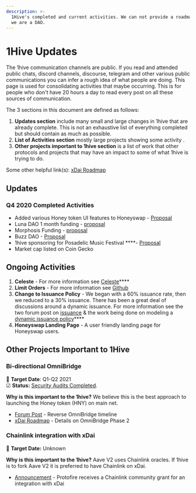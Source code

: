 ```yaml
---
description: >-
  1Hive's completed and current activities. We can not provide a roadmap because
  we are a DAO.
---
```


# 1Hive Updates

The 1hive communication channels are public. If you read and attended public chats, discord channels, discourse, telegram and other various public communications you can infer a rough idea of what people are doing. This page is used for consolidating activities that maybe occurring. This is for people who don't have 20 hours a day to read every post on all these sources of communication. 

The 3 sections in this document are defined as follows: 

1. **Updates section** include many small and large changes in 1hive that are already complete. This is not an exhaustive list of everything completed but should contain as much as possible.
2. **List of Activities section** mostly large projects showing some activity . 
3. **Other projects important to 1hive section** is a list of work that other protocols and projects that may have an impact to some of what 1hive is trying to do.

Some other helpful link\(s\): [xDai Roadmap](https://www.xdaichain.com/about-xdai/roadmap)

## Updates

### Q4 2020 Completed Activities

* Added various Honey token UI features to Honeyswap - [Proposal](https://forum.1hive.org/t/add-hny-to-your-wallet-button-on-ui/1093)  
* Luna DAO 1 month funding - [proposal](https://forum.1hive.org/t/luna-swarm-launch-month-1-funding/1590)
* Morphosis Funding - [proposal](https://forum.1hive.org/t/morphosis-funding-proposal/1517)
* Buzz DAO - [Proposal](https://forum.1hive.org/t/proposal-buzz-dao/1645)
* 1hive sponsoring for Posadelic Music Festival ****- [Proposal](https://forum.1hive.org/t/1hive-sponsoring-for-posadelic-music-festival/1651)
* Market cap listed on Coin Gecko

## Ongoing Activities

1. **Celeste** - For more information see [Celeste](../projects/celeste.md)\*\*\*\*
2. **Limit Orders** - For more information see [Github](https://github.com/1Hive/honeyswap-limit-order-contracts)
3. **Change to Issuance Policy** - We began with a 60% issuance rate, then we reduced to a 30% issuance. There has been a great deal of discussions around a dynamic issuance. For more information see the two forum post on [issuance](https://forum.1hive.org/t/discussion-honey-issuance-policy/) & the work being done on modeling a [dynamic issuance policy](https://github.com/lkngtn/honey-cad/blob/parameter-comparison/honey.ipynb)\*\*\*\*
4. **Honeyswap Landing Page** - A user friendly landing page for Honeyswap users.

## Other Projects Important to 1Hive

### **Bi-directional** OmniBridge

🎯 **Target Date**: Q1-Q2 2021  
☑ **Status:** [Security Audits Completed]().

**Why is this important to the 1hive?** We believe this is the best approach to launching the Honey token \(HNY\) on main net. 

* [Forum Post](https://forum.1hive.org/t/easy-hny-xdai-mainnet-bridge-idea/1436/12) - Reverse OmniBridge timeline
* [xDai Roadmap](https://www.xdaichain.com/about-xdai/roadmap#omnibridge-phase-2) - Details on OmniBridge Phase 2

### Chainlink integration with xDai

🎯 **Target Date:** Unknown

**Why is this important to the 1hive?** Aave V2 uses Chainlink oracles. If 1hive is to fork Aave V2 it is preferred to have Chainlink on xDai. 

* [Announcement](https://blog.chain.link/protofire-receives-a-chainlink-community-grant-for-an-integration-with-xdai/) - Protofire receives a Chainlink community grant for an integration with xDai

